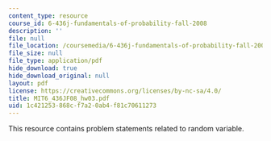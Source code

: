 ```yaml
---
content_type: resource
course_id: 6-436j-fundamentals-of-probability-fall-2008
description: ''
file: null
file_location: /coursemedia/6-436j-fundamentals-of-probability-fall-2008/1c421253868cf7a20ab4f81c70611273_MIT6_436JF08_hw03.pdf
file_size: null
file_type: application/pdf
hide_download: true
hide_download_original: null
layout: pdf
license: https://creativecommons.org/licenses/by-nc-sa/4.0/
title: MIT6_436JF08_hw03.pdf
uid: 1c421253-868c-f7a2-0ab4-f81c70611273
---
```

This resource contains problem statements related to random variable.